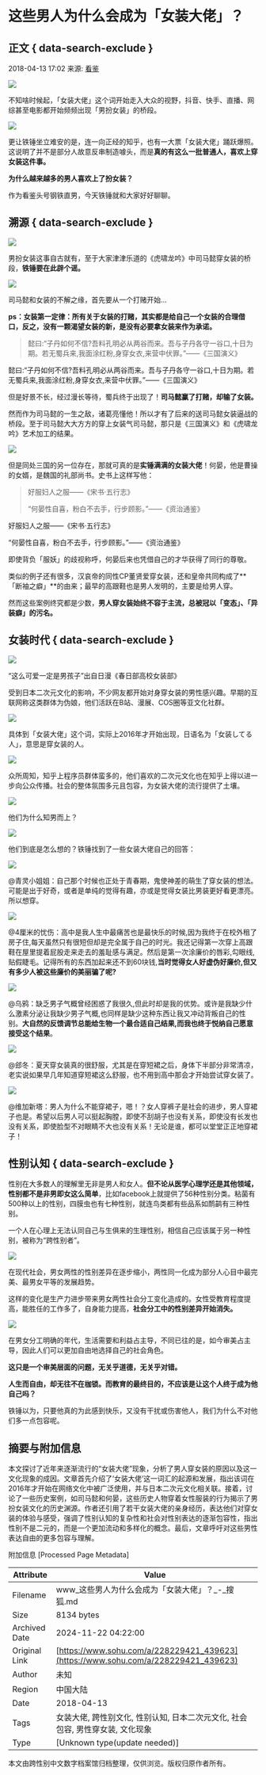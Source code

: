 # 这些男人为什么会成为「女装大佬」？

## 正文 { data-search-exclude }


2018-04-13 17:02 来源: [看鉴](https://www.sohu.com/?spm=smpc.content-abroad.content.1.17322492531614MeDgyM)

![](http://5b0988e595225.cdn.sohucs.com/images/20180414/6ad2cac7b1f048d1a446d86e59cc54dd.gif)

不知啥时候起，「女装大佬」这个词开始走入大众的视野，抖音、快手、直播、网综甚至电影都开始频频出现「男扮女装」的桥段。

![](http://5b0988e595225.cdn.sohucs.com/images/20180414/be870b1d7c5a419a9159448f3d57e542.gif)

更让铁锤坐立难安的是，连一向正经的知乎，也有一大票「女装大佬」踊跃爆照。这说明了并不是部分人故意反串制造噱头，而是**真的有这么一批普通人，喜欢上穿女装这件事。**

**为什么越来越多的男人喜欢上了扮女装？**

作为看鉴头号钢铁直男，今天铁锤就和大家好好聊聊。

## 溯源 { data-search-exclude }

![](http://5b0988e595225.cdn.sohucs.com/images/20180414/2499cffcd6614f2585cd2ff63ae79e27.jpeg)

男扮女装这事自古就有，至于大家津津乐道的《虎啸龙吟》中司马懿穿女装的桥段，**铁锤要在此辟个谣。**

![](http://5b0988e595225.cdn.sohucs.com/images/20180414/38580f9894b34d12aa2e7ea34efd2fdf.jpeg)

司马懿和女装的不解之缘，首先要从一个打赌开始...

**ps：女装第一定律：所有关于女装的打赌，其实都是给自己一个女装的合理借口，反之，没有一颗渴望女装的新，是没有必要拿女装来作为承诺。**

> 懿曰:“子丹如何不信?吾料孔明必从两谷而来。吾与子丹各守一谷口,十日为期。若无蜀兵来,我面涂红粉,身穿女衣,来营中伏罪。”——《三国演义》

懿曰:“子丹如何不信?吾料孔明必从两谷而来。吾与子丹各守一谷口,十日为期。若无蜀兵来,我面涂红粉,身穿女衣,来营中伏罪。”——《三国演义》

但是好景不长，经过漫长等待，蜀兵终于出现了！**司马懿赢了打赌，却输了女装。**

然而作为司马懿的一生之敌，诸葛亮懂他！所以才有了后来的送司马懿女装逼战的桥段。至于司马懿大大方方的穿上女装气司马懿，那只是《三国演义》和《虎啸龙吟》艺术加工的结果。

![](http://5b0988e595225.cdn.sohucs.com/images/20180414/f975a35430ad46a2b90577885db62cc1.jpeg)

但是同处三国的另一位存在，那就可真的是**实锤满满的女装大佬**！何晏，他是曹操的女婿，是魏国的礼部尚书。史书上这样写他：

> 好服妇人之服——《宋书·五行志》
>
> “何晏性自喜，粉白不去手，行步顾影。”——《资治通鉴》

好服妇人之服——《宋书·五行志》

“何晏性自喜，粉白不去手，行步顾影。”——《资治通鉴》

即使背负「服妖」的歧视称呼，何晏后来也凭借自己的才华获得了同行的尊敬。

类似的例子还有很多，汉哀帝的同性CP董贤爱穿女装，还和皇帝共同构成了**「断袖之癖」**的由来；最早的高跟鞋也是男人发明的，主要是给男人穿。

然而这些案例终究都是少数，**男人穿女装始终不容于主流，总被冠以「变态」、「异装癖」的污名。**

## 女装时代 { data-search-exclude }

![](http://5b0988e595225.cdn.sohucs.com/images/20180414/a63766f2bfac4fce86cdebb50383c621.jpeg)

“这么可爱一定是男孩子”出自日漫《春日部高校女装部》

受到日本二次元文化的影响，不少网友都开始对身穿女装的男性感兴趣。早期的互联网称这类群体为伪娘，他们活跃在B站、漫展、COS圈等亚文化社群。

![](http://5b0988e595225.cdn.sohucs.com/images/20180414/23115a4410f4479bb759884a3dc1bd59.jpeg)

具体到「女装大佬」这个词，实际上2016年才开始出现，日语名为「女装してる人」，意思是穿女装的人。

![](http://5b0988e595225.cdn.sohucs.com/images/20180414/0803c310b4db48f8a8a2d5731418ea5e.png)

众所周知，知乎上程序员群体蛮多的，他们喜欢的二次元文化也在知乎上得以进一步向公众传播。社会的整体氛围多元且包容，为女装大佬的流行提供了土壤。

![](http://5b0988e595225.cdn.sohucs.com/images/20180414/f159a84e33644f34beb2536d702be5b0.jpeg)

他们为什么知男而上？

![](http://5b0988e595225.cdn.sohucs.com/images/20180414/804c8d1107a24c59aa5075c7f14b1ed7.jpeg)

他们到底是怎么想的？铁锤找到了一些女装大佬自己的回答：

![](http://5b0988e595225.cdn.sohucs.com/images/20180414/7a1e01c5e7074420947311653349feb2.jpeg)

@青灵小姐姐：自己那个时候也正处于青春期，鬼使神差的萌生了穿女装的想法。可能是出于好奇，或者是单纯的觉得有趣，亦或是觉得女装比男装更好看更漂亮。所以想穿。

![](http://5b0988e595225.cdn.sohucs.com/images/20180414/839afeb7af6848569f0d7fac18d9bcdc.jpeg)

@4厘米的忧伤：高中是我人生中最痛苦也是最快乐的时候,因为我终于在校外租了房子住,每天虽然只有很短但却是完全属于自己的时光。我还记得第一次穿上高跟鞋在屋里提着屁股走来走去的羞耻感与满足。然后是第一次涂廉价的唇彩,勾眼线,贴假睫毛。记得所有的东西加起来还不到60块钱,**当时觉得女人好虚伪好廉价,但又有多少人被这些廉价的美丽骗了呢?**

![](http://5b0988e595225.cdn.sohucs.com/images/20180414/4fad156a987b4b5895760dffea91b166.jpeg)

@乌鸦：缺乏男子气概曾经困惑了我很久,但此时却是我的优势。或许是我缺少什么激素分泌让我缺少男子气概,也同样是缺少这种东西让我又冲动背叛自己的性别。**大自然的反馈调节总能给生物一个最合适自己结果,而我也终于悦纳自己愿意接受这个结果**。

![](http://5b0988e595225.cdn.sohucs.com/images/20180414/cb138e0c653b4da8bfa950b70a04384f.jpeg)

@郐冬：夏天穿女装真的很舒服，尤其是在穿短裙之后，身体下半部分非常清凉，老实说如果早几年知道穿短裙这么舒服，也不用到高中那会才开始尝试穿女装了。

![](http://5b0988e595225.cdn.sohucs.com/images/20180414/8cb5f885b1124b0a901711cf84bdda75.jpeg)

@维加新塔：男人为什么不能穿裙子，嗯！？女人穿裤子是社会的进步，男人穿裙子也是。希望以后男人可以挺起胸膛，即使不刮胡子也没有关系，即使没有长发也没有关系，即使脸型不对眼睛不大也没有关系！无论是谁，都可以堂堂正正地穿裙子！

## 性别认知 { data-search-exclude }

性别在大多数人的理解里无非是男人和女人。**但不论从医学心理学还是其他领域，性别都不是非男即女这么简单**，比如facebook上就提供了56种性别分类。粘菌有500种以上的性别，四膜虫也有七种性别，就连鸟类都有些品系如鸸鹋有三种性别。

一个人在心理上无法认同自己与生俱来的生理性别，相信自己应该属于另一种性别，被称为“跨性别者”。

![](http://5b0988e595225.cdn.sohucs.com/images/20180414/359bad20663d42e1b009975aca8c69e7.jpeg)

在现代社会，男女两性的性别差异在逐步缩小，两性同一化成为部分人心目中最完美、最男女平等的发展趋势。

这样的变化是生产力进步带来男女两性社会分工变化造成的。女性受教育程度提高，能胜任的工作多了，自身能力提高，**社会分工中的性别差异开始消失。**

![](http://5b0988e595225.cdn.sohucs.com/images/20180414/8422c1819c614f768e408b6ebc7cec91.jpeg)

在男女分工明确的年代，生活需要和利益占主导，不同已往的是，如今审美占主导，因此人们可以更加自由地选择自己的社会角色。

**这只是一个审美层面的问题，无关乎道德，无关乎对错。**

**人生而自由，却无往不在枷锁。而教育的最终目的，不应该是让这个人终于成为他自己吗？**

铁锤以为，只要他真的为此感到快乐，又没有干扰或伤害他人，我们为什么不对他们多一点包容呢。

## 摘要与附加信息

<!-- tcd_abstract -->
本文探讨了近年来逐渐流行的“女装大佬”现象，分析了男人穿女装的原因以及这一文化现象的成因。文章首先介绍了‘女装大佬’这一词汇的起源和发展，指出该词在2016年才开始在网络文化中被广泛使用，并与日本二次元文化相关联。接着，讨论了一些历史案例，如司马懿和何晏，这些历史人物穿着女性服装的行为揭示了男扮女装文化的历史渊源。作者还引用了若干女装大佬的亲身经历，表达他们对穿女装的体验与感受，强调了性别认知的复杂性和社会对性别表达的逐渐包容性，指出性别不是二元的，而是一个更加流动和多样化的概念。最后，文章呼吁对这些男性表达自由的更多包容与理解。
<!-- tcd_abstract_end -->

附加信息 [Processed Page Metadata]

| Attribute       | Value                                  |
|-----------------|----------------------------------------|
| Filename        | www_这些男人为什么会成为「女装大佬」？_-_搜狐.md                             |
| Size            | 8134 bytes                           |
| Archived Date   | 2024-11-22 04:22:00                             |
| Original Link   | [https://www.sohu.com/a/228229421_439623](https://www.sohu.com/a/228229421_439623)                       |
| Author          | 未知                               |
| Region          | 中国大陆                               |
| Date            | 2018-04-13                                 |
| Tags            | 女装大佬, 跨性别文化, 性别认知, 日本二次元文化, 社会包容, 男性穿女装, 文化现象                                 |
| Type            | [Unknown type(update needed)]                                 |
<!-- tcd_table_end -->

本文由跨性别中文数字档案馆归档整理，仅供浏览。版权归原作者所有。
